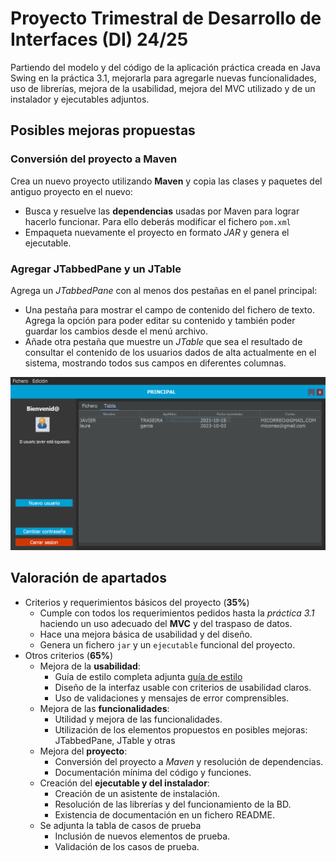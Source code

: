 # Proyecto Trimestral de Desarrollo de Interfaces (DI) 24/25

Partiendo del modelo y del código de la aplicación práctica creada en Java Swing en la práctica 3.1, mejorarla para agregarle nuevas funcionalidades, uso de librerías, mejora de la usabilidad,  mejora del MVC utilizado y de un instalador y ejecutables adjuntos.

## Posibles mejoras propuestas

### Conversión del proyecto a Maven

Crea un nuevo proyecto utilizando **Maven** y copia las clases y paquetes del antiguo proyecto en el nuevo:
- Busca y resuelve las **dependencias** usadas por Maven para lograr hacerlo funcionar. Para ello deberás modificar el fichero `pom.xml`
- Empaqueta nuevamente el proyecto en formato *JAR* y genera el ejecutable.

### Agregar JTabbedPane y un JTable

Agrega un *JTabbedPane* con al menos dos pestañas en el panel principal:

- Una pestaña para mostrar el campo de contenido del fichero de texto. Agrega la opción para poder editar su contenido y también poder guardar los cambios desde el menú archivo.
- Añade otra pestaña que muestre un *JTable* que sea el resultado de consultar el contenido de los usuarios dados de alta actualmente en el sistema, mostrando todos sus campos en diferentes columnas.

![](media/10-2215_18_14.png)

## Valoración de apartados

- Criterios y requerimientos básicos del proyecto (**35%**)
   	- Cumple con todos los requerimientos pedidos hasta la *práctica 3.1* haciendo un uso adecuado del **MVC** y del traspaso de datos.
	- Hace una mejora básica de usabilidad y del diseño.
	- Genera un fichero `jar` y un `ejecutable` funcional del proyecto.
- Otros criterios (**65%**)
	- Mejora de la **usabilidad**:
		- Guía de estilo completa adjunta [guía de estilo](Plantilla_guia_de_estilo.md)
		- Diseño de la interfaz usable con criterios de usabilidad claros.
		- Uso de validaciones y mensajes de error comprensibles.
	- Mejora de las **funcionalidades**:
		- Utilidad y mejora de las funcionalidades.
		- Utilización de los elementos propuestos en posibles mejoras: JTabbedPane, JTable y otras
	- Mejora del **proyecto**:
		- Conversión del proyecto a *Maven* y resolución de dependencias.
		- Documentación mínima del código y funciones.
	- Creación del **ejecutable y del instalador**:
		- Creación de un asistente de instalación.
		- Resolución de las librerías y del funcionamiento de la BD.
		- Existencia de documentación en un fichero README.
	- Se adjunta la tabla de casos de prueba
		- Inclusión de nuevos elementos de prueba.
		- Validación de los casos de prueba.

